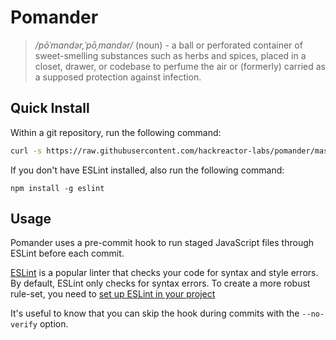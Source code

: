 # Pomander
> */pōˈmandər,ˈpōˌmandər/* (noun) -
> a ball or perforated container of sweet-smelling substances such as herbs and spices,
> placed in a closet, drawer, or codebase to perfume the air or (formerly)
> carried as a supposed protection against infection.

## Quick Install
Within a git repository, run the following command:
```sh
curl -s https://raw.githubusercontent.com/hackreactor-labs/pomander/master/bin/install | bash
```

If you don't have ESLint installed, also run the following command:
```
npm install -g eslint
```

## Usage
Pomander uses a pre-commit hook to run staged JavaScript files through ESLint before each commit.

[ESLint](http://eslint.org/) is a popular linter that checks your code for syntax and style errors. By default, ESLint only checks for syntax errors. To create a more robust rule-set, you need to [set up ESLint in your project](http://eslint.org/docs/user-guide/getting-started) 

It's useful to know that you can skip the hook during commits with the `--no-verify` option.
